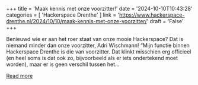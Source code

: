 +++
title = 'Maak kennis met onze voorzitter!'
date = '2024-10-10T10:43:28'
categories = [ 
 'Hackerspace Drenthe' 
] 
link = 'https://www.hackerspace-drenthe.nl/2024/10/10/maak-kennis-met-onze-voorzitter/'
draft = 'False'
+++

Benieuwd wie er aan het roer staat van onze mooie Hackerspace? Dat is niemand minder dan onze voorzitter, Adri Wischmann! “Mijn functie binnen Hackerspace Drenthe is die van voorzitter. Dat klinkt misschien erg officieel (en heel soms is dat ook zo, bijvoorbeeld als er iets ondertekend moet worden), maar er is geen verschil tussen het&#8230;

[Read more](https://www.hackerspace-drenthe.nl/2024/10/10/maak-kennis-met-onze-voorzitter/)